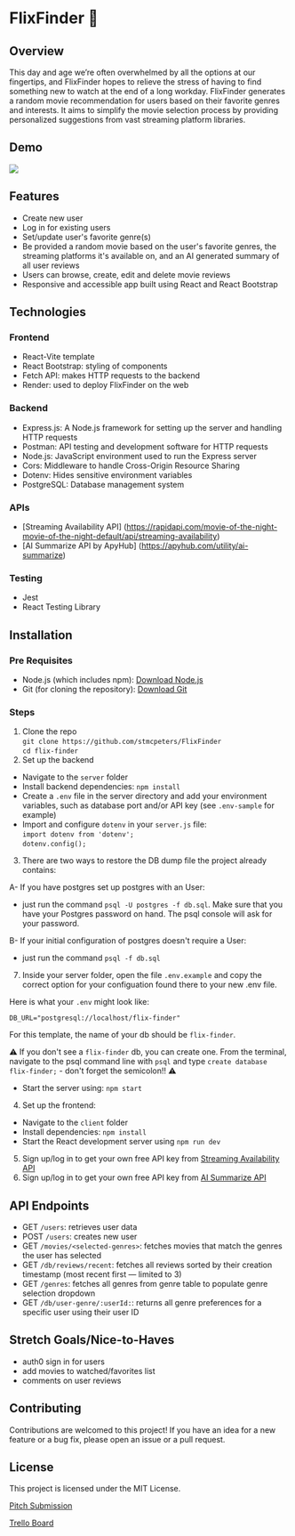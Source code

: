 # FlixFinder 🍿
## Overview
This day and age we’re often overwhelmed by all the options at our fingertips, and FlixFinder hopes to relieve the stress of having to find something new to watch at the end of a long workday. FlixFinder generates a random movie recommendation for users based on their favorite genres and interests. It aims to simplify the movie selection process by providing personalized suggestions from vast streaming platform libraries.

## Demo
![](https://github.com/stmcpeters/FlixFinder/blob/main/client/src/assets/flixfinder-demo.gif)

## Features
- Create new user
- Log in for existing users
- Set/update user's favorite genre(s)
- Be provided a random movie based on the user's favorite genres, the streaming platforms it's available on, and an AI generated summary of all user reviews
- Users can browse, create, edit and delete movie reviews
- Responsive and accessible app built using React and React Bootstrap

## Technologies
### Frontend
- React-Vite template
- React Bootstrap: styling of components
- Fetch API: makes HTTP requests to the backend
- Render: used to deploy FlixFinder on the web
### Backend
- Express.js: A Node.js framework for setting up the server and handling HTTP requests
- Postman: API testing and development software for HTTP requests
- Node.js: JavaScript environment used to run the Express server
- Cors: Middleware to handle Cross-Origin Resource Sharing
- Dotenv: Hides sensitive environment variables
- PostgreSQL: Database management system
### APIs
- [Streaming Availability API] (https://rapidapi.com/movie-of-the-night-movie-of-the-night-default/api/streaming-availability)
- [AI Summarize API by ApyHub] (https://apyhub.com/utility/ai-summarize)
### Testing
- Jest
- React Testing Library

## Installation
### Pre Requisites 
- Node.js (which includes npm): [Download Node.js](https://nodejs.org/en/download/package-manager)
- Git (for cloning the repository): [Download Git](https://git-scm.com/downloads)
### Steps
1. Clone the repo <br>
`git clone https://github.com/stmcpeters/FlixFinder`<br>
`cd flix-finder` 
2. Set up the backend
- Navigate to the `server` folder
- Install backend dependencies: `npm install`
- Create a `.env` file in the server directory and add your environment variables, such as database port and/or API key (see `.env-sample` for example)
- Import and configure `dotenv` in your `server.js` file: <br>
`import dotenv from 'dotenv';` <br>
`dotenv.config();` <br>
3. There are two ways to restore the DB dump file the project already contains: 

A- If you have postgres set up postgres with an User:  
 * just run the command `psql -U postgres -f db.sql`. Make sure that you have your Postgres password on hand. The psql console will ask for your password. 

B- If your initial configuration of postgres doesn't require a User:
* just run the command `psql -f db.sql`

7. Inside your server folder, open the file `.env.example` and copy the correct option for your configuation found there to your new .env file. 

Here is what your `.env` might look like:

```
DB_URL="postgresql://localhost/flix-finder"
``` 
For this template, the name of your db should be `flix-finder`.

⚠️ If you don't see a `flix-finder` db, you can create one. From the terminal, navigate to the psql command line with `psql` and type `create database flix-finder;` - don't forget the semicolon!! ⚠️

- Start the server using: `npm start`

4. Set up the frontend:
- Navigate to the `client` folder
- Install dependencies: `npm install`
- Start the React development server using `npm run dev`

5. Sign up/log in to get your own free API key from [Streaming Availability API](https://rapidapi.com/movie-of-the-night-movie-of-the-night-default/api/streaming-availability)
6. Sign up/log in to get your own free API key from [AI Summarize API](https://apyhub.com/utility/ai-summarize)

## API Endpoints
- GET `/users`: retrieves user data
- POST `/users`: creates new user
- GET `/movies/<selected-genres>`: fetches movies that match the genres the user has selected
- GET `/db/reviews/recent`: fetches all reviews sorted by their creation timestamp (most recent first — limited to 3)
- GET `/genres`: fetches all genres from genre table to populate genre selection dropdown
- GET `/db/user-genre/:userId:`: returns all genre preferences for a specific user using their user ID

## Stretch Goals/Nice-to-Haves
- auth0 sign in for users
- add movies to watched/favorites list
- comments on user reviews

## Contributing
Contributions are welcomed to this project! If you have an idea for a new feature or a bug fix, please open an issue or a pull request.

## License
This project is licensed under the MIT License.

[Pitch Submission](https://docs.google.com/document/d/1rbN_tOjCMwFOAwJeCzdO4INEx16JQW3d37MWukxj27U/edit?usp=sharing)

[Trello Board](https://trello.com/invite/b/670da71816bd97c939f8dd66/ATTIfd2b1ad0a0f7398a7faf6d41d6034c1593A98A20/final-project)
